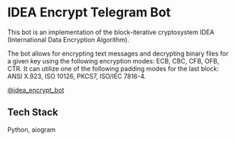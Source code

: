 
# IDEA Encrypt Telegram Bot

This bot is an implementation of the block-iterative cryptosystem IDEA (International Data Encryption Algorithm).

The bot allows for encrypting text messages and decrypting binary files for a given key using the following encryption modes: ECB, CBC, CFB, OFB, CTR. It can utilize one of the following padding modes for the last block: ANSI X.923, ISO 10126, PKCS7, ISO/IEC 7816-4.

[@idea_encrypt_bot](https://t.me/idea_encrypt_bot)

## Tech Stack

Python, aiogram
